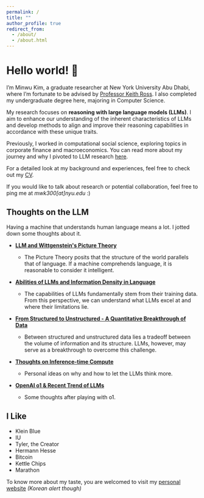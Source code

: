 ```yaml
---
permalink: /
title: ""
author_profile: true
redirect_from: 
  - /about/
  - /about.html
---
```

Hello world! 👋 
===
I’m Minwu Kim, a graduate researcher at New York University Abu Dhabi, where I’m fortunate to be advised by [Professor Keith Ross](https://sites.google.com/nyu.edu/keithross/). I also completed my undergraduate degree here, majoring in Computer Science. 

My research focuses on **reasoning with large language models (LLMs)**. I aim to enhance our understanding of the inherent characteristics of LLMs and develop methods to align and improve their reasoning capabilities in accordance with these unique traits. 

Previously, I worked in computational social science, exploring topics in corporate finance and macroeconomics. You can read more about my journey and why I pivoted to LLM research [here](/posts/unstructured/).  

For a detailed look at my background and experiences, feel free to check out my [CV](/files/MinwuKim_CV.pdf).  

If you would like to talk about research or potential collaboration, feel free to ping me at *mwk300[at]nyu.edu* :\)


Thoughts on the LLM
----

Having a machine that understands human language means a lot. I jotted down some thoughts about it. 

- **[LLM and Wittgenstein's Picture Theory](/posts/picture-theory/)**
  - The Picture Theory posits that the structure of the world parallels that of language. If a machine comprehends language, it is reasonable to consider it intelligent.
- **[Abilities of LLMs and Information Density in Language](/posts/information-density/)**
  - The capabilities of LLMs fundamentally stem from their training data. From this perspective, we can understand what LLMs excel at and where their limitations lie.
- **[From Structured to Unstructured - A Quantitative Breakthrough of Data](/posts/unstructured/)**
  - Between structured and unstructured data lies a tradeoff between the volume of information and its structure. LLMs, however, may serve as a breakthrough to overcome this challenge.
- **[Thoughts on Inference-time Compute](/posts/inference-time)**
  - Personal ideas on why and how to let the LLMs think more.

- **[OpenAI o1 & Recent Trend of LLMs](/posts/o1/)**
  - Some thoughts after playing with o1.


I Like
------
- Klein Blue
- IU
- Tyler, the Creator
- Hermann Hesse
- Bitcoin
- Kettle Chips
- Marathon

To know more about my taste, you are welcomed to visit my <a href="https://minwukim.net" target="_blank">personal website</a>
 *(Korean alert though)*
